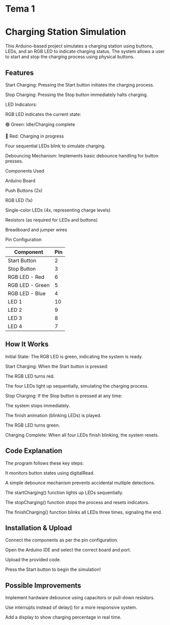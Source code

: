 # Tema 1 

# Charging Station Simulation

This Arduino-based project simulates a charging station using buttons, LEDs, and an RGB LED to indicate charging status. The system allows a user to start and stop the charging process using physical buttons.

## Features

Start Charging: Pressing the Start button initiates the charging process.

Stop Charging: Pressing the Stop button immediately halts charging.

LED Indicators:

RGB LED indicates the current state:

🟢 Green: Idle/Charging complete

🔴 Red: Charging in progress

Four sequential LEDs blink to simulate charging.

Debouncing Mechanism: Implements basic debounce handling for button presses.

Components Used

Arduino Board

Push Buttons (2x)

RGB LED (1x)

Single-color LEDs (4x, representing charge levels)

Resistors (as required for LEDs and buttons)

Breadboard and jumper wires

Pin Configuration

| Component       | Pin |
| --------------- | --- |
| Start Button    | 2   |
| Stop Button     | 3   |
| RGB LED - Red   | 6   |
| RGB LED - Green | 5   |
| RGB LED - Blue  | 4   |
| LED 1           | 10  |
| LED 2           | 9   |
| LED 3           | 8   |
| LED 4           | 7   |

## How It Works

Initial State: The RGB LED is green, indicating the system is ready.

Start Charging: When the Start button is pressed:

The RGB LED turns red.

The four LEDs light up sequentially, simulating the charging process.

Stop Charging: If the Stop button is pressed at any time:

The system stops immediately.

The finish animation (blinking LEDs) is played.

The RGB LED turns green.

Charging Complete: When all four LEDs finish blinking, the system resets.

## Code Explanation

The program follows these key steps:

It monitors button states using digitalRead.

A simple debounce mechanism prevents accidental multiple detections.

The startCharging() function lights up LEDs sequentially.

The stopCharging() function stops the process and resets indicators.

The finishCharging() function blinks all LEDs three times, signaling the end.

## Installation & Upload

Connect the components as per the pin configuration.

Open the Arduino IDE and select the correct board and port.

Upload the provided code.

Press the Start button to begin the simulation!

## Possible Improvements

Implement hardware debounce using capacitors or pull-down resistors.

Use interrupts instead of delay() for a more responsive system.

Add a display to show charging percentage in real time.
